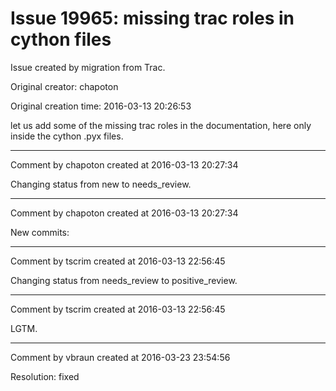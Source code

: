 # Issue 19965: missing trac roles in cython files

Issue created by migration from Trac.

Original creator: chapoton

Original creation time: 2016-03-13 20:26:53

let us add some of the missing trac roles in the documentation, here only
inside the cython .pyx files.


---

Comment by chapoton created at 2016-03-13 20:27:34

Changing status from new to needs_review.


---

Comment by chapoton created at 2016-03-13 20:27:34

New commits:


---

Comment by tscrim created at 2016-03-13 22:56:45

Changing status from needs_review to positive_review.


---

Comment by tscrim created at 2016-03-13 22:56:45

LGTM.


---

Comment by vbraun created at 2016-03-23 23:54:56

Resolution: fixed
